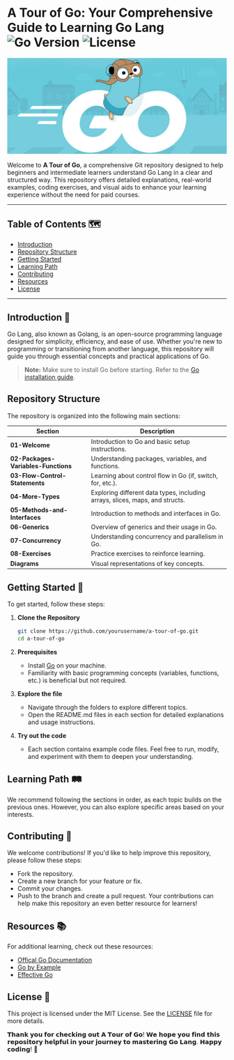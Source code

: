 # A Tour of Go: Your Comprehensive Guide to Learning Go Lang ![Go Version](https://img.shields.io/badge/Go-1.23.2-blue.svg) ![License](https://img.shields.io/badge/License-MIT-yellow.svg)

![A Tour of Go](ATourofGo-01.jpg)

Welcome to **A Tour of Go**, a comprehensive Git repository designed to help beginners and intermediate learners understand Go Lang in a clear and structured way. This repository offers detailed explanations, real-world examples, coding exercises, and visual aids to enhance your learning experience without the need for paid courses.

---

## Table of Contents 🗺️
- [Introduction](#introduction)
- [Repository Structure](#repository-structure)
- [Getting Started](#getting-started)
- [Learning Path](#learning-path)
- [Contributing](#contributing)
- [Resources](#resources)
- [License](#license)

---

## Introduction 🚀

Go Lang, also known as Golang, is an open-source programming language designed for simplicity, efficiency, and ease of use. Whether you're new to programming or transitioning from another language, this repository will guide you through essential concepts and practical applications of Go.

> **Note:** Make sure to install Go before starting. Refer to the [Go installation guide](https://golang.org/doc/install).

## Repository Structure

The repository is organized into the following main sections:

| Section                              | Description                                              |
|--------------------------------------|----------------------------------------------------------|
| **01-Welcome**                       | Introduction to Go and basic setup instructions.        |
| **02-Packages-Variables-Functions**  | Understanding packages, variables, and functions.       |
| **03-Flow-Control-Statements**       | Learning about control flow in Go (if, switch, for, etc.).|
| **04-More-Types**                    | Exploring different data types, including arrays, slices, maps, and structs. |
| **05-Methods-and-Interfaces**        | Introduction to methods and interfaces in Go.           |
| **06-Generics**                      | Overview of generics and their usage in Go.             |
| **07-Concurrency**                   | Understanding concurrency and parallelism in Go.        |
| **08-Exercises**                     | Practice exercises to reinforce learning.               |
| **Diagrams**                         | Visual representations of key concepts.                 |

## Getting Started 🌟

To get started, follow these steps:

1. **Clone the Repository**
   ```bash
   git clone https://github.com/yourusername/a-tour-of-go.git
   cd a-tour-of-go

2. **Prerequisites**
   - Install [Go](https://go.dev/doc/install#:~:text=Download%20and%20install%20Go%20quickly%20with%20the%20steps%20described%20here.) on your machine.
   - Familiarity with basic programming concepts (variables, functions, etc.) is beneficial but not required.

3. **Explore the file**
   - Navigate through the folders to explore different topics.
   - Open the README.md files in each section for detailed explanations and usage instructions.

4. **Try out the code**
   - Each section contains example code files. Feel free to run, modify, and experiment with them to deepen your understanding.

## Learning Path 🛤️
We recommend following the sections in order, as each topic builds on the previous ones. However, you can also explore specific areas based on your interests.

## Contributing 🤝
We welcome contributions! If you'd like to help improve this repository, please follow these steps:
   - Fork the repository.
   - Create a new branch for your feature or fix.
   - Commit your changes.
   - Push to the branch and create a pull request.
Your contributions can help make this repository an even better resource for learners!

## Resources 📚
For additional learning, check out these resources:
- [Offical Go Documentation](https://golang.org/doc/)
- [Go by Example](https://gobyexample.com/)
- [Effective Go](https://go.dev/doc/effective_go)

## License 📜
This project is licensed under the MIT License. See the [LICENSE](LICENSE) file for more details.


𝗧𝗵𝗮𝗻𝗸 𝘆𝗼𝘂 𝗳𝗼𝗿 𝗰𝗵𝗲𝗰𝗸𝗶𝗻𝗴 𝗼𝘂𝘁 𝗔 𝗧𝗼𝘂𝗿 𝗼𝗳 𝗚𝗼! 𝗪𝗲 𝗵𝗼𝗽𝗲 𝘆𝗼𝘂 𝗳𝗶𝗻𝗱 𝘁𝗵𝗶𝘀 𝗿𝗲𝗽𝗼𝘀𝗶𝘁𝗼𝗿𝘆 𝗵𝗲𝗹𝗽𝗳𝘂𝗹 𝗶𝗻 𝘆𝗼𝘂𝗿 𝗷𝗼𝘂𝗿𝗻𝗲𝘆 𝘁𝗼 𝗺𝗮𝘀𝘁𝗲𝗿𝗶𝗻𝗴 𝗚𝗼 𝗟𝗮𝗻𝗴. 𝗛𝗮𝗽𝗽𝘆 𝗰𝗼𝗱𝗶𝗻𝗴! 🎉
